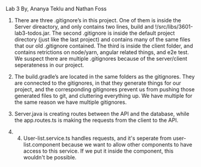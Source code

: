 Lab 3
By, Ananya Teklu and Nathan Foss

1. There are three .gitignore’s in this project. One of them is inside the Server direactory, and only contains two lines, build and !/src/libs/3601-lab3-todos.jar. The second .gitignore is inside the default project directory (just like the last project) and contains many of the same files that our old .gitignore contained. The third is inside the client folder, and contains retrictions on node/yarn, angular related things, and e2e test. We suspect there are multiple .gitignores because of the server/client seperateness in our project.

2. The build.gradle’s are located in the same folders as the gitignores. They are connected to the gitignores, in that they generate things for our project, and the corresponding gitignores prevent us from pushing those generated files to git, and cluttering everything up. We have multiple for the same reason we have multiple gitignores.

3. Server.java is creating routes between the API and the database, while the app.routes.ts is making the requests from the client to the API. 

4. 4. User-list.service.ts handles requests, and it's seperate from user-list.component because we want to allow other components to have access to this service. If we put it inside the component, this wouldn't be possible.
